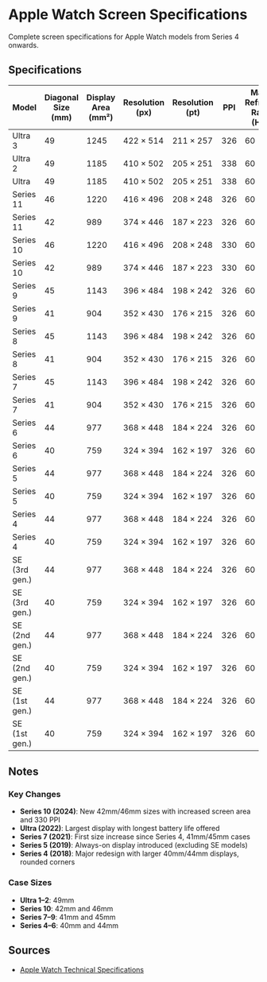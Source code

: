 # Apple Watch Screen Specifications

Complete screen specifications for Apple Watch models from Series 4 onwards.

## Specifications

| Model | Diagonal Size (mm) | Display Area (mm²) | Resolution (px) | Resolution (pt) | PPI | Max. Refresh Rate (Hz) |
|-------|--------------------|--------------------|-----------------|-----------------|-----|------------------------|
| Ultra 3 | 49 | 1245 | 422 × 514 | 211 × 257 | 326 | 60 |
| Ultra 2 | 49 | 1185 | 410 × 502 | 205 × 251 | 338 | 60 |
| Ultra | 49 | 1185 | 410 × 502 | 205 × 251 | 338 | 60 |
| Series 11 | 46 | 1220 | 416 × 496 | 208 × 248 | 326 | 60 |
| Series 11 | 42 | 989 | 374 × 446 | 187 × 223 | 326 | 60 |
| Series 10 | 46 | 1220 | 416 × 496 | 208 × 248 | 330 | 60 |
| Series 10 | 42 | 989 | 374 × 446 | 187 × 223 | 330 | 60 |
| Series 9 | 45 | 1143 | 396 × 484 | 198 × 242 | 326 | 60 |
| Series 9 | 41 | 904 | 352 × 430 | 176 × 215 | 326 | 60 |
| Series 8 | 45 | 1143 | 396 × 484 | 198 × 242 | 326 | 60 |
| Series 8 | 41 | 904 | 352 × 430 | 176 × 215 | 326 | 60 |
| Series 7 | 45 | 1143 | 396 × 484 | 198 × 242 | 326 | 60 |
| Series 7 | 41 | 904 | 352 × 430 | 176 × 215 | 326 | 60 |
| Series 6 | 44 | 977 | 368 × 448 | 184 × 224 | 326 | 60 |
| Series 6 | 40 | 759 | 324 × 394 | 162 × 197 | 326 | 60 |
| Series 5 | 44 | 977 | 368 × 448 | 184 × 224 | 326 | 60 |
| Series 5 | 40 | 759 | 324 × 394 | 162 × 197 | 326 | 60 |
| Series 4 | 44 | 977 | 368 × 448 | 184 × 224 | 326 | 60 |
| Series 4 | 40 | 759 | 324 × 394 | 162 × 197 | 326 | 60 |
| SE (3rd gen.) | 44 | 977 | 368 × 448 | 184 × 224 | 326 | 60 |
| SE (3rd gen.) | 40 | 759 | 324 × 394 | 162 × 197 | 326 | 60 |
| SE (2nd gen.) | 44 | 977 | 368 × 448 | 184 × 224 | 326 | 60 |
| SE (2nd gen.) | 40 | 759 | 324 × 394 | 162 × 197 | 326 | 60 |
| SE (1st gen.) | 44 | 977 | 368 × 448 | 184 × 224 | 326 | 60 |
| SE (1st gen.) | 40 | 759 | 324 × 394 | 162 × 197 | 326 | 60 |

## Notes

### Key Changes
- **Series 10 (2024)**: New 42mm/46mm sizes with increased screen area and 330 PPI
- **Ultra (2022)**: Largest display with longest battery life offered
- **Series 7 (2021)**: First size increase since Series 4, 41mm/45mm cases
- **Series 5 (2019)**: Always-on display introduced (excluding SE models)
- **Series 4 (2018)**: Major redesign with larger 40mm/44mm displays, rounded corners

### Case Sizes
- **Ultra 1–2**: 49mm
- **Series 10**: 42mm and 46mm
- **Series 7–9**: 41mm and 45mm
- **Series 4–6**: 40mm and 44mm

## Sources
- [Apple Watch Technical Specifications](https://support.apple.com/docs/watch)
